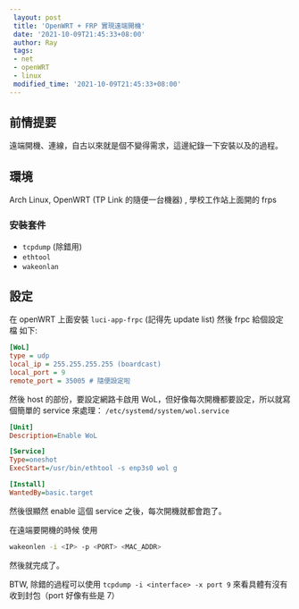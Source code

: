 ```yaml
---
 layout: post
 title: 'OpenWRT + FRP 實現遠端開機'
 date: '2021-10-09T21:45:33+08:00'
 author: Ray
 tags:
 - net
 - openWRT
 - linux
 modified_time: '2021-10-09T21:45:33+08:00'
---
```


## 前情提要
遠端開機、連線，自古以來就是個不變得需求，這邊紀錄一下安裝以及的過程。

## 環境
Arch Linux, OpenWRT (TP Link 的隨便一台機器) , 學校工作站上面開的 frps

### 安裝套件
- `tcpdump` (除錯用)
- `ethtool`
- `wakeonlan`

## 設定
在 openWRT 上面安裝 `luci-app-frpc` (記得先 update list)
然後 frpc 給個設定檔 如下:
```ini
[WoL]
type = udp
local_ip = 255.255.255.255 (boardcast)
local_port = 9
remote_port = 35005 # 隨便設定啦
```

然後 host 的部份，要設定網路卡啟用 WoL，但好像每次開機都要設定，所以就寫個簡單的 service 來處理：
`/etc/systemd/system/wol.service`
```ini
[Unit]
Description=Enable WoL

[Service]
Type=oneshot
ExecStart=/usr/bin/ethtool -s enp3s0 wol g

[Install]
WantedBy=basic.target
```
然後很顯然 enable 這個 service 之後，每次開機就都會跑了。

在遠端要開機的時候 使用
```bash
wakeonlen -i <IP> -p <PORT> <MAC_ADDR>

```
然後就完成了。

BTW, 除錯的過程可以使用 `tcpdump -i <interface> -x port 9` 來看具體有沒有收到封包（port 好像有些是 7）

